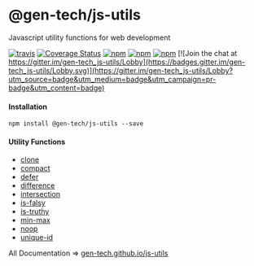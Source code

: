 # @gen-tech/js-utils
Javascript utility functions for web development

[![travis](https://travis-ci.org/gen-tech/js-utils.svg)](https://travis-ci.org/gen-tech/js-utils)
[![Coverage Status](https://coveralls.io/repos/github/gen-tech/js-utils/badge.svg?branch=master)](https://coveralls.io/github/gen-tech/js-utils?branch=master)
[![npm](https://img.shields.io/npm/v/@gen-tech/js-utils.svg)](https://www.npmjs.com/package/@gen-tech/js-utils)
[![npm](https://img.shields.io/npm/dw/@gen-tech/js-utils.svg)](https://www.npmjs.com/package/@gen-tech/js-utils)
[![npm](https://img.shields.io/npm/l/@gen-tech/js-utils.svg)](https://github.com/gen-tech/js-utils/blob/master/LICENSE) [![Join the chat at https://gitter.im/gen-tech_js-utils/Lobby](https://badges.gitter.im/gen-tech_js-utils/Lobby.svg)](https://gitter.im/gen-tech_js-utils/Lobby?utm_source=badge&utm_medium=badge&utm_campaign=pr-badge&utm_content=badge)

#### Installation
`npm install @gen-tech/js-utils --save`

#### Utility Functions
* [clone](https://gen-tech.github.io/js-utils/modules/_clone_.html)
* [compact](https://gen-tech.github.io/js-utils/modules/_compact_.html)
* [defer](https://gen-tech.github.io/js-utils/modules/_defer_.html)
* [difference](https://gen-tech.github.io/js-utils/modules/_difference_.html)
* [intersection](https://gen-tech.github.io/js-utils/modules/_intersection_.html)
* [is-falsy](https://gen-tech.github.io/js-utils/modules/_is_falsy_.html)
* [is-truthy](https://gen-tech.github.io/js-utils/modules/_is_truthy_.html)
* [min-max](https://gen-tech.github.io/js-utils/modules/_min_max_.html)
* [noop](https://gen-tech.github.io/js-utils/modules/_noop_.html)
* [unique-id](https://gen-tech.github.io/js-utils/modules/_unique_id_.html)

All Documentation => [gen-tech.github.io/js-utils](https://gen-tech.github.io/js-utils)
